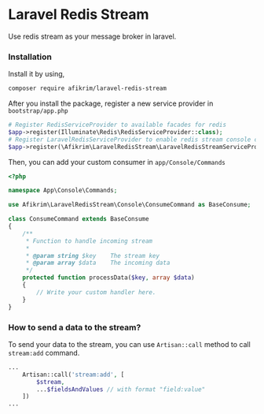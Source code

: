 # Laravel Redis Stream

Use redis stream as your message broker in laravel.

### Installation

Install it by using,

```sh
composer require afikrim/laravel-redis-stream
```

After you install the package, register a new service provider in `bootstrap/app.php`

```php
# Register RedisServiceProvider to available facades for redis
$app->register(Illuminate\Redis\RedisServiceProvider::class);
# Register LaravelRedisServiceProvider to enable redis stream console commands
$app->register(\Afikrim\LaravelRedisStream\LaravelRedisStreamServiceProvider::class);
```

Then, you can add your custom consumer in `app/Console/Commands`

```php
<?php

namespace App\Console\Commands;

use Afikrim\LaravelRedisStream\Console\ConsumeCommand as BaseConsume;

class ConsumeCommand extends BaseConsume
{
	/**
	 * Function to handle incoming stream
	 *
	 * @param string $key    The stream key
	 * @param array $data    The incoming data
	 */
	protected function processData($key, array $data)
	{
		// Write your custom handler here.
	}
}
```

### How to send a data to the stream?

To send your data to the stream, you can use `Artisan::call` method to call `stream:add` command.

```php
...
	Artisan::call('stream:add', [
		$stream,
		...$fieldsAndValues // with format "field:value"
	])
...
```
